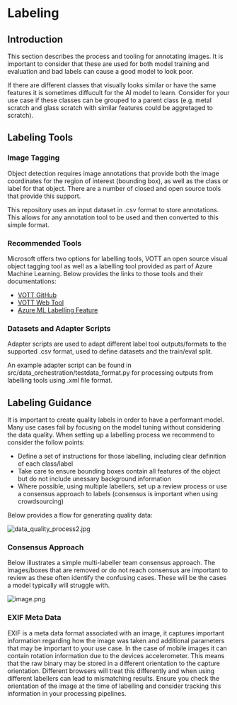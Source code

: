 # Labeling

## Introduction

This section describes the process and tooling for annotating images. It is important to consider that these are used for both model training and evaluation and bad labels can cause a good model to look poor.

If there are different classes that visually looks similar or have the same features it is sometimes diffucult for the AI model to learn. Consider for your use case if these classes can be grouped to a parent class (e.g. metal scratch and glass scratch with similar features could be aggretaged to scratch).

## Labeling Tools

### Image Tagging

Object detection requires image annotations that provide both the image coordinates for the region of interest (bounding box), as well as the class or label for that object. There are a number of closed and open source tools that provide this support.

This repository uses an input dataset in .csv format to store annotations. This allows for any annotation tool to be used and then converted to this simple format.

### Recommended Tools

Microsoft offers two options for labelling tools, VOTT an open source visual object tagging tool as well as a labelling tool provided as part of Azure Machine Learning. Below provides the links to those tools and their documentations:

- [VOTT GitHub](https://github.com/Microsoft/VoTT)
- [VOTT Web Tool](https://vott.z22.web.core.windows.net/#/)
- [Azure ML Labelling Feature](https://docs.microsoft.com/en-us/azure/machine-learning/how-to-create-labeling-projects)

### Datasets and Adapter Scripts

Adapter scripts are used to adapt different label tool outputs/formats to the supported .csv format, used to define datasets and the train/eval split.

An example adapter script can be found in src/data_orchestration/testdata_format.py for processing outputs from labelling tools using .xml file format.

## Labeling Guidance


It is important to create quality labels in order to have a performant model. Many use cases fail by focusing on the model tuning without considering the data quality. When setting up a labelling process we recommend to consider the follow points:

- Define a set of instructions for those labelling, including clear definition of each class/label
- Take care to ensure bounding boxes contain all features of the object but do not include unessary background information
- Where possible, using multiple labellers, set up a review process or use a consensus approach to labels (consensus is important when using crowdsourcing)

Below provides a flow for generating quality data:

![data_quality_process2.jpg](/docs/.attachments/data_quality_process2.jpg)

### Consensus Approach

Below illustrates a simple multi-labeller team consensus approach. The images/boxes that are removed or do not reach consensus are important to review as these often identify the confusing cases. These will be the cases a model typically will struggle with.

![image.png](/docs/.attachments/consensus_analysis_flow.png)

### EXIF Meta Data

EXIF is a meta data format associated with an image, it captures important information regarding how the image was taken and additional parameters that may be important to your use case. In the case of mobile images it can contain rotation information due to the devices accelerometer. This means that the raw binary may be stored in a different orientation to the capture orientation. Different browsers will treat this differently and when using different labellers can lead to mismatching results. Ensure you check the orientation of the image at the time of labelling and consider tracking this information in your processing pipelines.
